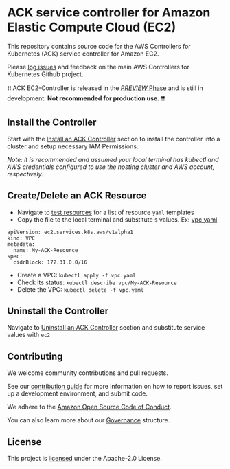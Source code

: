 # ACK service controller for Amazon Elastic Compute Cloud (EC2)

This repository contains source code for the AWS Controllers for Kubernetes
(ACK) service controller for Amazon EC2.

Please [log issues][ack-issues] and feedback on the main AWS Controllers for
Kubernetes Github project.

[ack-issues]: https://github.com/aws-controllers-k8s/community/issues

❗❗ ACK EC2-Controller is released in the [*PREVIEW* Phase](https://aws-controllers-k8s.github.io/community/docs/community/releases/#preview) and is still in development. **Not recommended for production use.** ❗❗

## Install the Controller

Start with the [Install an ACK Controller](https://aws-controllers-k8s.github.io/community/docs/user-docs/install/) section to install the controller into a cluster and setup necessary IAM Permissions.

*Note: it is recommended and assumed your local terminal has kubectl and AWS credentials configured to use the hosting cluster and AWS account, respectively.*

## Create/Delete an ACK Resource

* Navigate to [test resources]() for a list of resource `yaml` templates
* Copy the file to the local terminal and substitute `$` values. Ex: [vpc.yaml](https://github.com/aws-controllers-k8s/ec2-controller/blob/main/test/e2e/resources/vpc.yaml)

```
apiVersion: ec2.services.k8s.aws/v1alpha1
kind: VPC
metadata:
  name: My-ACK-Resource
spec:
  cidrBlock: 172.31.0.0/16
```

* Create a VPC: `kubectl apply -f vpc.yaml`
* Check its status: `kubectl describe vpc/My-ACK-Resource`
* Delete the VPC: `kubectl delete -f vpc.yaml`

## Uninstall the Controller

Navigate to [Uninstall an ACK Controller](https://aws-controllers-k8s.github.io/community/docs/user-docs/cleanup/) section and substitute service values with `ec2`

## Contributing

We welcome community contributions and pull requests.

See our [contribution guide](/CONTRIBUTING.md) for more information on how to
report issues, set up a development environment, and submit code.

We adhere to the [Amazon Open Source Code of Conduct][coc].

You can also learn more about our [Governance](/GOVERNANCE.md) structure.

[coc]: https://aws.github.io/code-of-conduct

## License

This project is [licensed](/LICENSE) under the Apache-2.0 License.
